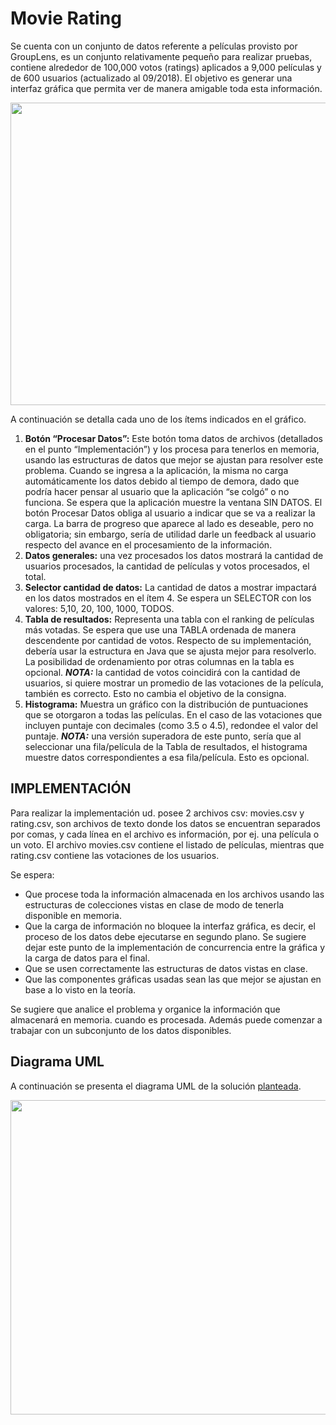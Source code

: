 # Movie Rating
Se cuenta con un conjunto de datos referente a películas provisto por GroupLens, es un conjunto relativamente pequeño para realizar pruebas, contiene alrededor de 100,000 votos (ratings) aplicados a 9,000 películas y de 600 usuarios (actualizado al 09/2018). El objetivo es generar una interfaz gráfica que permita ver de manera amigable toda esta información.

<img style="text-align:center;" src="https://bn02pap001files.storage.live.com/y4mBx984zwjipr7ztAyKZSfIsf1hZuY4KLNSdt30VHa9QdTHIr98x7tNT04aZpoGYk2NffsMQ35OEAUzV_eBFaBt9bPImFBzbsuQ75j5oQzmUkBM54RRLtIvwa6ymE03hxHHXYAcbzNwhm14OKyAwEBoIgq32bUSZejwebIolq-gXnwwr3xUWhSQSsYLzLNaKVr?width=610&height=484&cropmode=none" width="610" height="484" />

A continuación se detalla cada uno de los ítems indicados en el gráfico.

1. **Botón “Procesar Datos”:** Este botón toma datos de archivos (detallados en el punto “Implementación”) y los procesa para tenerlos en memoria, usando las estructuras de datos que mejor se ajustan para resolver este problema. 
Cuando se ingresa a la aplicación, la misma no carga automáticamente los datos debido al tiempo de demora, dado que podría hacer pensar al usuario que la aplicación “se colgó” o no funciona. Se espera que la aplicación muestre la ventana SIN DATOS. El botón Procesar Datos obliga al usuario a indicar que se va a realizar la carga. La barra de progreso que aparece al lado es deseable, pero no obligatoria; sin embargo, sería de utilidad darle un feedback al usuario respecto del avance en el procesamiento de la información.
2. **Datos generales:** una vez procesados los datos mostrará la cantidad de usuarios procesados, la cantidad de películas y votos procesados, el total.
3. **Selector cantidad de datos:** La cantidad de datos a mostrar impactará en los datos mostrados en el ítem 4. Se espera un SELECTOR con los valores: 5,10, 20, 100, 1000, TODOS.
4. **Tabla de resultados:** Representa una tabla con el ranking de películas más votadas. Se espera que use una TABLA ordenada de manera descendente por cantidad de votos. Respecto de su implementación, debería usar la estructura en Java que se ajusta mejor para resolverlo. La posibilidad de ordenamiento por otras columnas en la tabla es opcional.
**_NOTA:_** la cantidad de votos coincidirá con la cantidad de usuarios, si quiere mostrar un promedio de las votaciones de la película, también es correcto. Esto no cambia el objetivo de la consigna.
5. **Histograma:** Muestra un gráfico con la distribución de puntuaciones que se otorgaron a todas las películas. En el caso de las votaciones que incluyen puntaje con decimales (como 3.5 o 4.5), redondee el valor del puntaje.
**_NOTA:_** una versión superadora de este punto, sería que al seleccionar una fila/película de la Tabla de resultados, el histograma muestre datos correspondientes a esa fila/película. Esto es opcional.

## IMPLEMENTACIÓN

Para realizar la implementación ud. posee 2 archivos csv: movies.csv y rating.csv, son archivos de texto donde los datos se encuentran separados por comas, y cada línea en el archivo es información, por ej. una película o un voto. El archivo movies.csv contiene el listado de películas, mientras que rating.csv contiene las votaciones de los usuarios.

Se espera:
* Que procese toda la información almacenada en los archivos usando las estructuras de colecciones vistas en clase de modo de tenerla disponible en memoria.
* Que la carga de información no bloquee la interfaz gráfica, es decir, el proceso de los datos debe ejecutarse en segundo plano. Se sugiere dejar este punto de la implementación de concurrencia entre la gráfica y la carga de datos para el final.
* Que se usen correctamente las estructuras de datos vistas en clase.
* Que las componentes gráficas usadas sean las que mejor se ajustan en base a lo visto en la teoría.

Se sugiere que analice el problema y organice la información que almacenará en memoria. cuando es procesada. Además puede comenzar a trabajar con un subconjunto de los datos disponibles.

## Diagrama UML

A continuación se presenta el diagrama UML de la solución [planteada](https://1drv.ms/u/s!ArdZQlTovHwonb0t3VZBhio8xUVxUA).

<img src="https://bn02pap001files.storage.live.com/y4ms9MO0k34pYDJJz0NF5fL93ycANnfNnWlqiGSkMO4OgEDj5w2XxC2UCdkmw3uXoCOD_zOQQd2PnyUE9atZvpdKmtUWLfmOyQCSpt3fkEPkZvZfuJQK0rtW7iYyQSkil-jucSOxc7lxR8nia6FF3dLMVD4vUiB2AkDTWvKMvPJYusRj8n8bD4Yd5IZIu2EbXgR?width=1024&height=503&cropmode=none" width="1024" height="503" />

